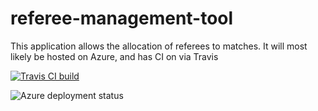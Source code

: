 # referee-management-tool

This application allows the allocation of referees to matches. It will most likely be hosted on Azure, and has CI on via Travis

[![Travis CI build](https://travis-ci.org/rares985/referee-management-tool.svg?branch=master)](https://travis-ci.org/rares985/referee-management-tool)

![Azure deployment status](https://github.com/rares985/referee-management-tool/workflows/Build%20and%20deploy%20Node.js%20app%20to%20Azure%20Web%20App%20-%20referee-management-tool/badge.svg)
